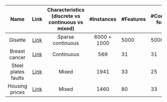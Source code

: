 |        Name         |                                           Link                                           | Characteristics (discrete vs continuous vs mixed) | #Instances  | #Features | #Continuous features | #Discrete features | #Categorical features | #Nominal features | #Ordinal features | Task           | RQ1 | RQ2 | RQ3 | RQ4 | RQ5 |
|:-------------------:|:----------------------------------------------------------------------------------------:|:-------------------------------------------------:|:-----------:|-----------|----------------------|--------------------|-----------------------|-------------------|-------------------|----------------|-----|-----|-----|-----|-----|
|       Gisette       |                 [Link](https://archive.ics.uci.edu/ml/datasets/Gisette)                  |                 Sparse continuous                 | 6000 + 1000 | 5000      | 5000                 | 0                  | 0                     | 0                 | 0                 | Classification |     | x   |     |     |     |
|    Breast cancer    |        [Link](https://www.kaggle.com/datasets/uciml/breast-cancer-wisconsin-data)        |                    Continuous                     |     569     | 31        | 31                   | 0                  | 0                     | 0                 | 0                 | Classification |     | x   |     |     |     |
| Steel plates faults |      [Link](https://www.kaggle.com/datasets/bpkapkar/steel-plates-faults-detection)      |                       Mixed                       |    1941     | 33        | 25                   | 0                  | 0                     | 0                 | 0                 | Classification |     | x   |     |     |     |
|   Housing prices    | [Link](https://www.kaggle.com/competitions/house-prices-advanced-regression-techniques/) |                       Mixed                       |    1460     | 80        | 33                   | 3                  | 44                    | 27                | 17                | Regression     |     | x   |     |     |     |